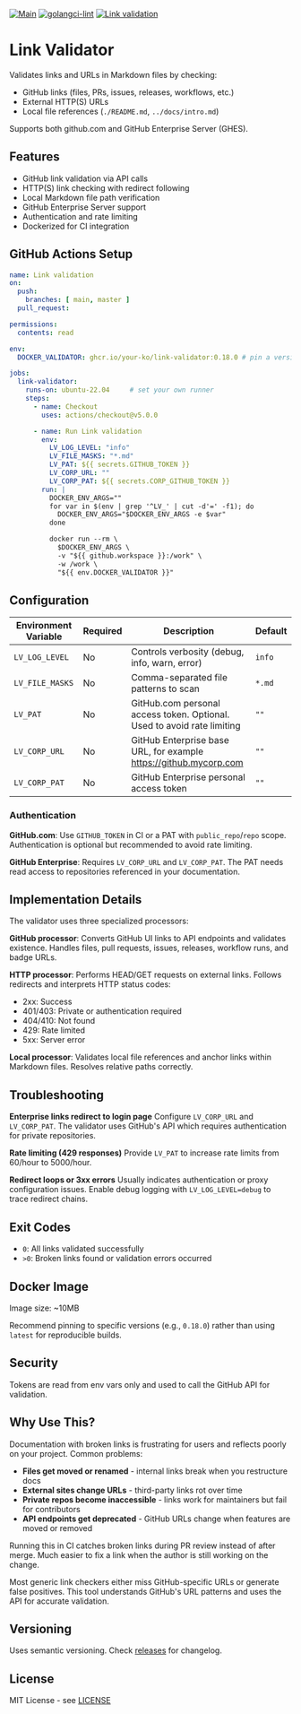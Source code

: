 [![Main](https://github.com/your-ko/link-validator/actions/workflows/main.yaml/badge.svg)](https://github.com/your-ko/link-validator/actions/workflows/main.yaml)
[![golangci-lint](https://github.com/your-ko/link-validator/actions/workflows/golangci-lint.yaml/badge.svg)](https://github.com/your-ko/link-validator/actions/workflows/golangci-lint.yaml)
[![Link validation](https://github.com/your-ko/link-validator/actions/workflows/workflow-link-validator.yaml/badge.svg)](https://github.com/your-ko/link-validator/actions/workflows/workflow-link-validator.yaml)

# Link Validator

Validates links and URLs in Markdown files by checking:
- GitHub links (files, PRs, issues, releases, workflows, etc.)
- External HTTP(S) URLs
- Local file references (`./README.md`, `../docs/intro.md`)

Supports both github.com and GitHub Enterprise Server (GHES).

## Features

- GitHub link validation via API calls
- HTTP(S) link checking with redirect following
- Local Markdown file path verification
- GitHub Enterprise Server support
- Authentication and rate limiting
- Dockerized for CI integration

## GitHub Actions Setup

```yaml
name: Link validation
on:
  push:
    branches: [ main, master ]
  pull_request:

permissions:
  contents: read

env:
  DOCKER_VALIDATOR: ghcr.io/your-ko/link-validator:0.18.0 # pin a version

jobs:
  link-validator:
    runs-on: ubuntu-22.04     # set your own runner
    steps:
      - name: Checkout
        uses: actions/checkout@v5.0.0

      - name: Run Link validation
        env:
          LV_LOG_LEVEL: "info"
          LV_FILE_MASKS: "*.md"
          LV_PAT: ${{ secrets.GITHUB_TOKEN }}
          LV_CORP_URL: ""
          LV_CORP_PAT: ${{ secrets.CORP_GITHUB_TOKEN }}
        run: |
          DOCKER_ENV_ARGS=""
          for var in $(env | grep '^LV_' | cut -d'=' -f1); do
            DOCKER_ENV_ARGS="$DOCKER_ENV_ARGS -e $var"
          done

          docker run --rm \
            $DOCKER_ENV_ARGS \
            -v "${{ github.workspace }}:/work" \
            -w /work \
            "${{ env.DOCKER_VALIDATOR }}"
```

## Configuration

| Environment Variable | Required | Description                                                             | Default |
|----------------------|----------|-------------------------------------------------------------------------|---------|
| `LV_LOG_LEVEL`       | No       | Controls verbosity (debug, info, warn, error)                           | `info`  |
| `LV_FILE_MASKS`      | No       | Comma-separated file patterns to scan                                   | `*.md`  |
| `LV_PAT`             | No       | GitHub.com personal access token. Optional. Used to avoid rate limiting | `""`    |
| `LV_CORP_URL`        | No       | GitHub Enterprise base URL, for example https://github.mycorp.com       | `""`    |
| `LV_CORP_PAT`        | No       | GitHub Enterprise personal access token                                 | `""`    |

### Authentication

**GitHub.com**: Use `GITHUB_TOKEN` in CI or a PAT with `public_repo`/`repo` scope. Authentication is optional but recommended to avoid rate limiting.

**GitHub Enterprise**: Requires `LV_CORP_URL` and `LV_CORP_PAT`. The PAT needs read access to repositories referenced in your documentation.

## Implementation Details

The validator uses three specialized processors:

**GitHub processor**: Converts GitHub UI links to API endpoints and validates existence. Handles files, pull requests, issues, releases, workflow runs, and badge URLs.

**HTTP processor**: Performs HEAD/GET requests on external links. Follows redirects and interprets HTTP status codes:
- 2xx: Success
- 401/403: Private or authentication required
- 404/410: Not found
- 429: Rate limited
- 5xx: Server error

**Local processor**: Validates local file references and anchor links within Markdown files. Resolves relative paths correctly.

## Troubleshooting

**Enterprise links redirect to login page**
Configure `LV_CORP_URL` and `LV_CORP_PAT`. The validator uses GitHub's API which requires authentication for private repositories.

**Rate limiting (429 responses)**
Provide `LV_PAT` to increase rate limits from 60/hour to 5000/hour.

**Redirect loops or 3xx errors**
Usually indicates authentication or proxy configuration issues. Enable debug logging with `LV_LOG_LEVEL=debug` to trace redirect chains.

## Exit Codes

- `0`: All links validated successfully
- `>0`: Broken links found or validation errors occurred

## Docker Image

Image size: ~10MB

Recommend pinning to specific versions (e.g., `0.18.0`) rather than using `latest` for reproducible builds.

## Security
Tokens are read from env vars only and used to call the GitHub API for validation.


## Why Use This?

Documentation with broken links is frustrating for users and reflects poorly on your project. Common problems:

- **Files get moved or renamed** - internal links break when you restructure docs
- **External sites change URLs** - third-party links rot over time
- **Private repos become inaccessible** - links work for maintainers but fail for contributors
- **API endpoints get deprecated** - GitHub URLs change when features are moved or removed

Running this in CI catches broken links during PR review instead of after merge. Much easier to fix a link when the author is still working on the change.

Most generic link checkers either miss GitHub-specific URLs or generate false positives. This tool understands GitHub's URL patterns and uses the API for accurate validation.

## Versioning

Uses semantic versioning. Check [releases](https://github.com/your-ko/link-validator/releases) for changelog.

## License

MIT License - see [LICENSE](./LICENSE)

